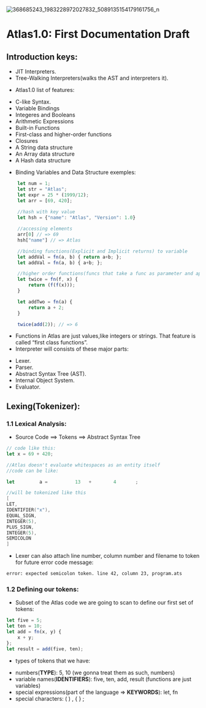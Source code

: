
![368685243_1983228972027832_5089135154179161756_n](https://github.com/Farouk-Echaref/Atlas1.0/assets/66710845/51156fca-05b6-4c16-ba05-dfe9f57255f2)

# Atlas1.0: First Documentation Draft

## Introduction keys:
- JIT Interpreters.
- Tree-Walking Interpreters(walks the AST and interpreters it).

* Atlas1.0 list of features:
 - C-like Syntax.
 - Variable Bindings
 - Integeres and Booleans
 - Arithmetic Expressions
 - Built-in Functions
 - First-class and higher-order functions
 - Closures
 - A String data structure
 - An Array data structure
 - A Hash data structure

* Binding Variables and Data Structure exemples:

```javascript
    let num = 1;
    let str = "Atlas";
    let expr = 25 * (1999/12);
    let arr = [69, 420];
    
    //hash with key value
    let hsh = {"name": "Atlas", "Version": 1.0}

    //accessing elements
    arr[0] // => 69
    hsh["name"] // => Atlas

    //binding functions(Explicit and Implicit returns) to variable
    let addVal = fn(a, b) { return a+b; };
    let addVal = fn(a, b) { a+b; };

    //higher order functions(funcs that take a func as parameter and applies it on elements):
    let twice = fn(f, x) {
        return (f(f(x)));
    }

    let addTwo = fn(a) {
        return a + 2;
    }

    twice(add(2)); // => 6

```
* Functions in Atlas are just values,like integers or strings. That feature is called “first class functions”.
* Interpreter will consists of these major parts:
 - Lexer.
 - Parser.
 - Abstract Syntax Tree (AST).
 - Internal Object System.
 - Evaluator.

## Lexing(Tokenizer):
### 1.1 Lexical Analysis:

- Source Code ==> Tokens ==> Abstract Syntax Tree

```javascript
// code like this:
let x = 69 + 420;

//Atlas doesn't evaluate whitespaces as an entity itself
//code can be like:

let         a =          13   +        4       ;
```

```go
//will be tokenized like this
[
LET,
IDENTIFIER("x"),
EQUAL_SIGN,
INTEGER(5),
PLUS_SIGN,
INTEGER(5),
SEMICOLON
]

```

* Lexer can also attach line number, column number and filename to token for future error code message:

```bash
error: expected semicolon token. line 42, column 23, program.ats
```

### 1.2 Defining our tokens:

* Subset of the Atlas code we are going to scan to define our first set of tokens:

```javascript
let five = 5;
let ten = 10;
let add = fn(x, y) {
    x + y;
};
let result = add(five, ten);
```

* types of tokens that we have:
- numbers(**TYPE**): 5, 10 (we gonna treat them as such, numbers)
- variable names(**IDENTIFIERS**): five, ten, add, result (functions are just variables)
- special expressions(part of the language => **KEYWORDS**): let, fn
- special characters: ( ) , { } ;
